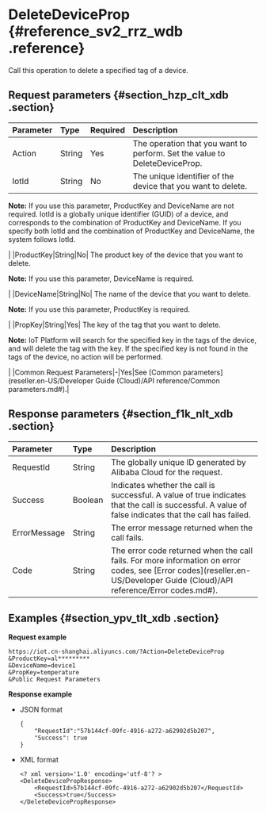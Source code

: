 # DeleteDeviceProp {#reference_sv2_rrz_wdb .reference}

Call this operation to delete a specified tag of a device.

## Request parameters {#section_hzp_clt_xdb .section}

|Parameter|Type|Required|Description|
|:--------|:---|:-------|:----------|
|Action|String|Yes|The operation that you want to perform. Set the value to DeleteDeviceProp.|
|IotId|String|No| The unique identifier of the device that you want to delete.

 **Note:** If you use this parameter, ProductKey and DeviceName are not required. IotId is a globally unique identifier \(GUID\) of a device, and corresponds to the combination of ProductKey and DeviceName. If you specify both IotId and the combination of ProductKey and DeviceName, the system follows IotId.

 |
|ProductKey|String|No| The product key of the device that you want to delete.

 **Note:** If you use this parameter, DeviceName is required.

 |
|DeviceName|String|No| The name of the device that you want to delete.

 **Note:** If you use this parameter, ProductKey is required.

 |
|PropKey|String|Yes| The key of the tag that you want to delete.

 **Note:** IoT Platform will search for the specified key in the tags of the device, and will delete the tag with the key. If the specified key is not found in the tags of the device, no action will be performed.

 |
|Common Request Parameters|-|Yes|See [Common parameters](reseller.en-US/Developer Guide (Cloud)/API reference/Common parameters.md#).|

## Response parameters {#section_f1k_nlt_xdb .section}

|Parameter|Type|Description|
|:--------|:---|:----------|
|RequestId|String|The globally unique ID generated by Alibaba Cloud for the request.|
|Success|Boolean|Indicates whether the call is successful. A value of true indicates that the call is successful. A value of false indicates that the call has failed.|
|ErrorMessage|String|The error message returned when the call fails.|
|Code|String|The error code returned when the call fails. For more information on error codes, see [Error codes](reseller.en-US/Developer Guide (Cloud)/API reference/Error codes.md#).|

## Examples {#section_ypv_tlt_xdb .section}

**Request example**

```
https://iot.cn-shanghai.aliyuncs.com/?Action=DeleteDeviceProp
&ProductKey=al*********
&DeviceName=device1
&PropKey=temperature
&Public Request Parameters
```

**Response example**

-   JSON format

    ```
    {
        "RequestId":"57b144cf-09fc-4916-a272-a62902d5b207",
        "Success": true
    }
    ```

-   XML format

    ```
    <? xml version='1.0' encoding='utf-8'? >
    <DeleteDevicePropResponse>
        <RequestId>57b144cf-09fc-4916-a272-a62902d5b207</RequestId>
        <Success>true</Success>
    </DeleteDevicePropResponse>
    ```



